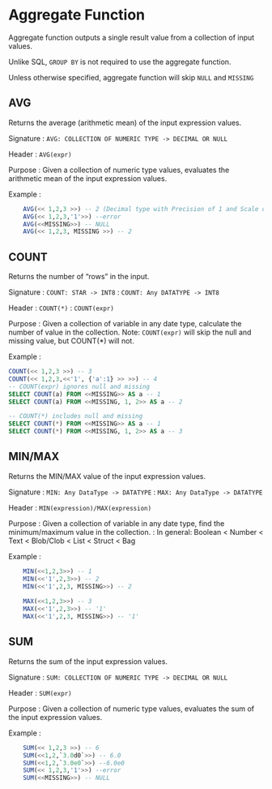 # Aggregate Function
Aggregate function outputs a single result value from a collection of input values.

Unlike SQL, `GROUP BY` is not required to use the aggregate function. 

Unless otherwise specified, aggregate function will skip `NULL` and `MISSING`

## AVG

Returns the average (arithmetic mean) of the input expression values.

Signature
: `AVG: COLLECTION OF NUMERIC TYPE -> DECIMAL OR NULL`

Header
: `AVG(expr)`

Purpose
: Given a collection of numeric type values, evaluates the arithmetic mean of the input expression values. 

Example
: 

```SQL
    AVG(<< 1,2,3 >>) -- 2 (Decimal type with Precision of 1 and Scale of 0)
    AVG(<< 1,2,3,'1'>>) --error
    AVG(<<MISSING>>) -- NULL
    AVG(<< 1,2,3, MISSING >>) -- 2
```

## COUNT

Returns the number of “rows” in the input.

Signature
: `COUNT: STAR -> INT8`
: `COUNT: Any DATATYPE -> INT8`

Header
: `COUNT(*)`
: `COUNT(expr)`

Purpose
: Given a collection of variable in any date type, calculate the number of value in the collection.
Note: `COUNT(expr)` will skip the null and missing value, but COUNT(*) will not. 

Example
: 

```sql
COUNT(<< 1,2,3 >>) -- 3
COUNT(<< 1,2,3,<<'1', {'a':1} >> >>) -- 4
-- COUNT(expr) ignores null and missing
SELECT COUNT(a) FROM <<MISSING>> AS a -- 1 
SELECT COUNT(a) FROM <<MISSING, 1, 2>> AS a -- 2 

-- COUNT(*) includes null and missing
SELECT COUNT(*) FROM <<MISSING>> AS a -- 1 
SELECT COUNT(*) FROM <<MISSING, 1, 2>> AS a -- 3 
```

## MIN/MAX

Returns the MIN/MAX value of the input expression values.

Signature
: `MIN: Any DataType -> DATATYPE`
: `MAX: Any DataType -> DATATYPE`

Header
: `MIN(expression)/MAX(expression)`

Purpose
: Given a collection of variable in any date type, find the minimum/maximum value in the collection.
: In general: Boolean < Number < Text < Blob/Clob < List < Struct < Bag

Example
: 

```SQL
    MIN(<<1,2,3>>) -- 1
    MIN(<<'1',2,3>>) -- 2
    MIN(<<'1',2,3, MISSING>>) -- 2
        
    MAX(<<1,2,3>>) -- 3
    MAX(<<'1',2,3>>) -- '1'
    MAX(<<'1',2,3, MISSING>>) -- '1'
```

## SUM

Returns the sum of the input expression values.

Signature
: `SUM: COLLECTION OF NUMERIC TYPE -> DECIMAL OR NULL`

Header
: `SUM(expr)`

Purpose
: Given a collection of numeric type values, evaluates the sum of the input expression values.

Example
: 

```SQL
    SUM(<< 1,2,3 >>) -- 6
    SUM(<<1,2,`3.0d0`>>) -- 6.0
    SUM(<<1,2,`3.0e0`>>) --6.0e0
    SUM(<< 1,2,3,'1'>>) --error
    SUM(<<MISSING>>) -- NULL
```
